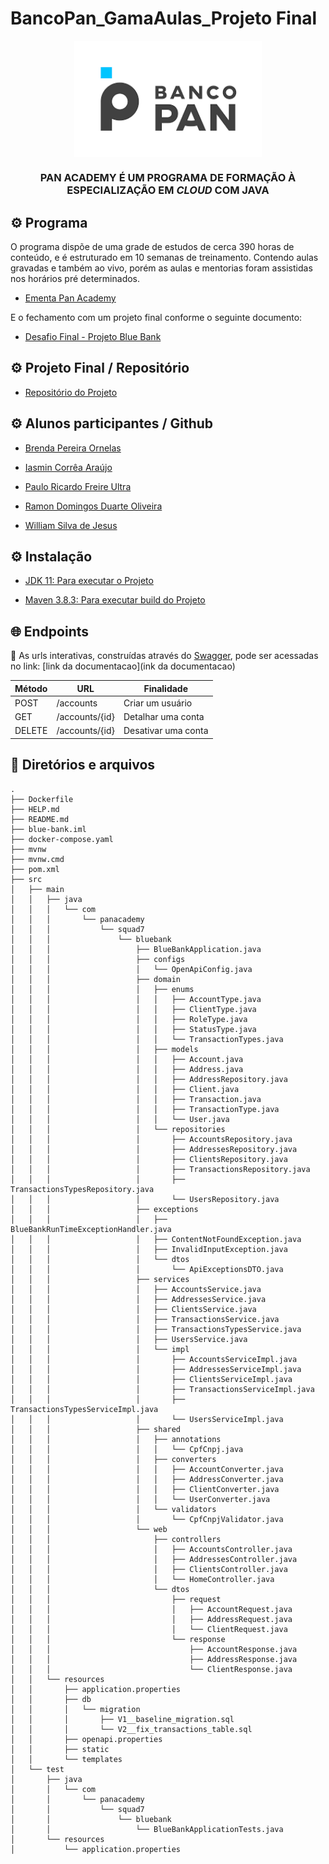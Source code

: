 # BancoPan_GamaAulas_Projeto Final
<p align="center">
  <a href="https://bancopan.corporate.gama.academy/" target="_blank">
    <img align="center" width="300" src="https://github.com/Paulo-Ultra/Banco_Pan_Training/blob/main/Imagem%20Banco%20Pan.png" style="max-width:100%;">
     </a>
</p>



<h3 align="center">
PAN ACADEMY É UM PROGRAMA DE FORMAÇÃO À ESPECIALIZAÇÃO EM <i>CLOUD</i> COM JAVA
</h3>



## ⚙️ Programa 

O programa dispõe de uma grade de estudos de cerca 390 horas de conteúdo, e é estruturado em 10 semanas de treinamento. Contendo aulas gravadas e também ao vivo, porém as aulas e
mentorias  foram assistidas nos horários pré determinados. 

* [Ementa Pan Academy](https://github.com/Paulo-Ultra/Banco_Pan_Training/blob/main/Ementa/%5BEmenta%5D%20Pan%20Academy%20-%20Java%20e%20AWS%20(Recupera%C3%A7%C3%A3o%20Autom%C3%A1tica).pdf)

 E o fechamento com um projeto final conforme o seguinte documento: 

* [Desafio Final - Projeto Blue Bank](https://github.com/Paulo-Ultra/Banco_Pan_Training/blob/main/Desafio%20final%20-%20BlueBank.docx.pdf)



## ⚙️ Projeto Final / Repositório 

- [Repositório do Projeto](https://github.com/ramondomiingos/pan-academy-blue-bank)

  

## ⚙️ Alunos participantes / Github

- [Brenda Pereira Ornelas](https://github.com/Brenda-pereira)

- [Iasmin Corrêa Araújo](https://github.com/iasminaraujoc)

- [Paulo Ricardo Freire Ultra](https://github.com/Paulo-Ultra)

- [Ramon Domingos Duarte Oliveira](https://github.com/ramondomiingos)

- [William Silva de Jesus](https://github.com/williamjesusdev)



## ⚙️ Instalação 

* [JDK 11: Para executar o Projeto](https://www.oracle.com/java/technologies/downloads/#java11)

* [Maven 3.8.3: Para executar build do Projeto](https://maven.apache.org/download.cgi)

## 🌐 Endpoints
📄  As urls interativas, construídas através do [Swagger](https://swagger.io/tools/swagger-ui/), pode ser acessadas no link:
[link da documentacao](ink da documentacao)

| Método | URL     | Finalidade       |   
|--------|---------|------------------|
| POST   | /accounts | Criar um usuário |   
| GET    |/accounts/{id}| Detalhar uma conta|   
| DELETE | /accounts/{id}| Desativar uma conta | 


## 📁 Diretórios e arquivos
```
.
├── Dockerfile
├── HELP.md
├── README.md
├── blue-bank.iml
├── docker-compose.yaml
├── mvnw
├── mvnw.cmd
├── pom.xml
├── src
│   ├── main
│   │   ├── java
│   │   │   └── com
│   │   │       └── panacademy
│   │   │           └── squad7
│   │   │               └── bluebank
│   │   │                   ├── BlueBankApplication.java
│   │   │                   ├── configs
│   │   │                   │   └── OpenApiConfig.java
│   │   │                   ├── domain
│   │   │                   │   ├── enums
│   │   │                   │   │   ├── AccountType.java
│   │   │                   │   │   ├── ClientType.java
│   │   │                   │   │   ├── RoleType.java
│   │   │                   │   │   ├── StatusType.java
│   │   │                   │   │   └── TransactionTypes.java
│   │   │                   │   ├── models
│   │   │                   │   │   ├── Account.java
│   │   │                   │   │   ├── Address.java
│   │   │                   │   │   ├── AddressRepository.java
│   │   │                   │   │   ├── Client.java
│   │   │                   │   │   ├── Transaction.java
│   │   │                   │   │   ├── TransactionType.java
│   │   │                   │   │   └── User.java
│   │   │                   │   └── repositories
│   │   │                   │       ├── AccountsRepository.java
│   │   │                   │       ├── AddressesRepository.java
│   │   │                   │       ├── ClientsRepository.java
│   │   │                   │       ├── TransactionsRepository.java
│   │   │                   │       ├── TransactionsTypesRepository.java
│   │   │                   │       └── UsersRepository.java
│   │   │                   ├── exceptions
│   │   │                   │   ├── BlueBankRunTimeExceptionHandler.java
│   │   │                   │   ├── ContentNotFoundException.java
│   │   │                   │   ├── InvalidInputException.java
│   │   │                   │   └── dtos
│   │   │                   │       └── ApiExceptionsDTO.java
│   │   │                   ├── services
│   │   │                   │   ├── AccountsService.java
│   │   │                   │   ├── AddressesService.java
│   │   │                   │   ├── ClientsService.java
│   │   │                   │   ├── TransactionsService.java
│   │   │                   │   ├── TransactionsTypesService.java
│   │   │                   │   ├── UsersService.java
│   │   │                   │   └── impl
│   │   │                   │       ├── AccountsServiceImpl.java
│   │   │                   │       ├── AddressesServiceImpl.java
│   │   │                   │       ├── ClientsServiceImpl.java
│   │   │                   │       ├── TransactionsServiceImpl.java
│   │   │                   │       ├── TransactionsTypesServiceImpl.java
│   │   │                   │       └── UsersServiceImpl.java
│   │   │                   ├── shared
│   │   │                   │   ├── annotations
│   │   │                   │   │   └── CpfCnpj.java
│   │   │                   │   ├── converters
│   │   │                   │   │   ├── AccountConverter.java
│   │   │                   │   │   ├── AddressConverter.java
│   │   │                   │   │   ├── ClientConverter.java
│   │   │                   │   │   └── UserConverter.java
│   │   │                   │   └── validators
│   │   │                   │       └── CpfCnpjValidator.java
│   │   │                   └── web
│   │   │                       ├── controllers
│   │   │                       │   ├── AccountsController.java
│   │   │                       │   ├── AddressesController.java
│   │   │                       │   ├── ClientsController.java
│   │   │                       │   └── HomeController.java
│   │   │                       └── dtos
│   │   │                           ├── request
│   │   │                           │   ├── AccountRequest.java
│   │   │                           │   ├── AddressRequest.java
│   │   │                           │   └── ClientRequest.java
│   │   │                           └── response
│   │   │                               ├── AccountResponse.java
│   │   │                               ├── AddressResponse.java
│   │   │                               └── ClientResponse.java
│   │   └── resources
│   │       ├── application.properties
│   │       ├── db
│   │       │   └── migration
│   │       │       ├── V1__baseline_migration.sql
│   │       │       └── V2__fix_transactions_table.sql
│   │       ├── openapi.properties
│   │       ├── static
│   │       └── templates
│   └── test
│       ├── java
│       │   └── com
│       │       └── panacademy
│       │           └── squad7
│       │               └── bluebank
│       │                   └── BlueBankApplicationTests.java
│       └── resources
│           └── application.properties
```

